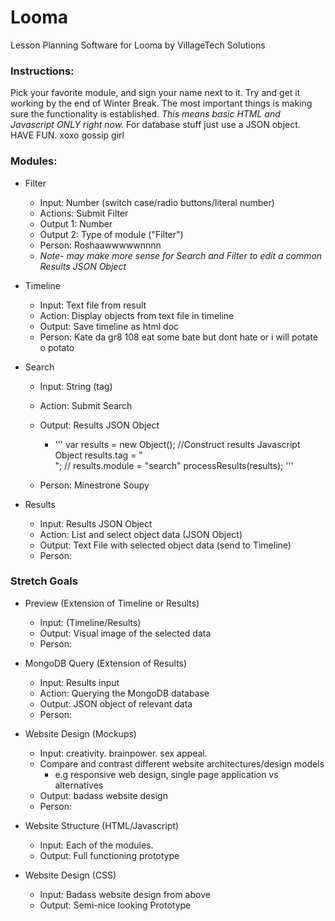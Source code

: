 # Looma
Lesson Planning Software for Looma by VillageTech Solutions

### Instructions:

Pick your favorite module, and sign your name next to it.
Try and get it working by the end of Winter Break.
The most important things is making sure the functionality is established. 
*This means basic HTML and Javascript ONLY right now.* 
For database stuff just use a JSON object. 
HAVE FUN.
xoxo gossip girl

### Modules:
* Filter
  * Input: Number (switch case/radio buttons/literal number)
  * Actions: Submit Filter
  * Output 1: Number
  * Output 2: Type of module ("Filter")
  * Person: Roshaawwwwwnnnn
  * *Note- may make more sense for Search and Filter to edit a common Results JSON Object*

* Timeline
  * Input: Text file from result
  * Action: Display objects from text file in timeline
  * Output: Save timeline as html doc
  * Person: Kate da gr8 108 eat some bate but dont hate or i will potate o potato

* Search
  * Input: String (tag)
  * Action: Submit Search
  * Output: Results JSON Object
    * '''
var results = new Object();	//Construct results Javascript Object
	results.tag = "<search string goes here>";	//
	results.module = "search"
processResults(results);
'''
  
  * Person: Minestrone Soupy

* Results
  * Input: Results JSON Object
  * Action: List and select object data (JSON Object)
  * Output:  Text File with selected object data (send to Timeline)
  * Person:

### Stretch Goals

* Preview (Extension of Timeline or Results)
  * Input:  (Timeline/Results)
  * Output: Visual image of the selected data 
  * Person: 

* MongoDB Query (Extension of Results)
  * Input: Results input
  * Action: Querying the MongoDB database
  * Output: JSON object of relevant data
  * Person:

* Website Design (Mockups)
  * Input: creativity. brainpower. sex appeal.
  * Compare and contrast different website architectures/design models
    * e.g responsive web design, single page application vs alternatives
  * Output: badass website design
  * Person: 

* Website Structure (HTML/Javascript)
  * Input: Each of the modules.
  * Output: Full functioning prototype

* Website Design (CSS)
  * Input: Badass website design from above
  * Output: Semi-nice looking Prototype


